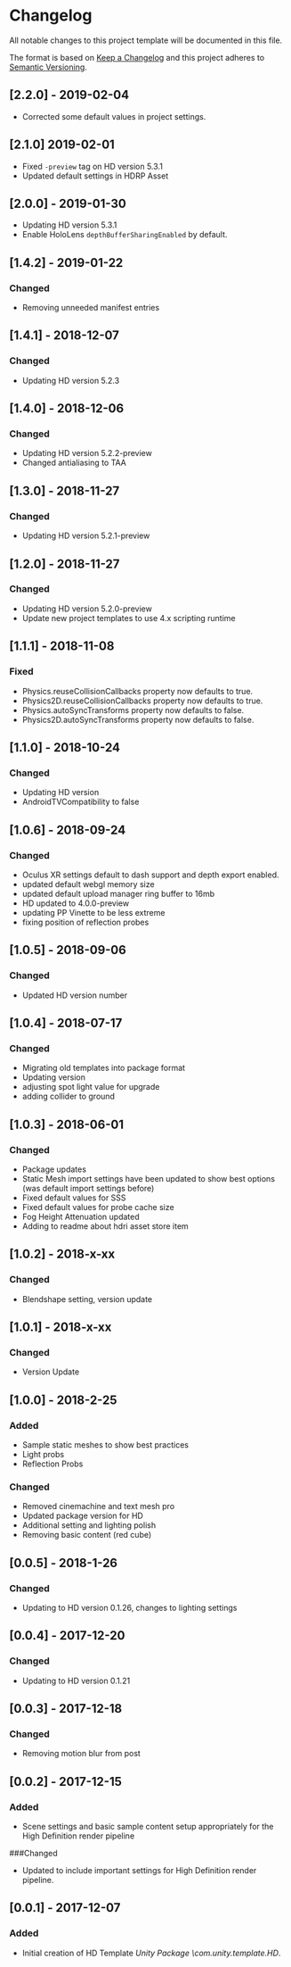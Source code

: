 # Changelog
All notable changes to this project template will be documented in this file.

The format is based on [Keep a Changelog](http://keepachangelog.com/en/1.0.0/)
and this project adheres to [Semantic Versioning](http://semver.org/spec/v2.0.0.html).

## [2.2.0] - 2019-02-04
- Corrected some default values in project settings.

## [2.1.0] 2019-02-01
- Fixed `-preview` tag on HD version 5.3.1
- Updated default settings in HDRP Asset

## [2.0.0] - 2019-01-30
- Updating HD version 5.3.1
- Enable HoloLens `depthBufferSharingEnabled` by default.

## [1.4.2] - 2019-01-22

### Changed
- Removing unneeded manifest entries

## [1.4.1] - 2018-12-07

### Changed
- Updating HD version 5.2.3

## [1.4.0] - 2018-12-06

### Changed
- Updating HD version 5.2.2-preview
- Changed antialiasing to TAA

## [1.3.0] - 2018-11-27

### Changed
- Updating HD version 5.2.1-preview

## [1.2.0] - 2018-11-27

### Changed
- Updating HD version 5.2.0-preview
- Update new project templates to use 4.x scripting runtime

## [1.1.1] - 2018-11-08

### Fixed
- Physics.reuseCollisionCallbacks property now defaults to true.
- Physics2D.reuseCollisionCallbacks property now defaults to true.
- Physics.autoSyncTransforms property now defaults to false.
- Physics2D.autoSyncTransforms property now defaults to false.

## [1.1.0] - 2018-10-24

### Changed
- Updating HD version
- AndroidTVCompatibility to false

## [1.0.6] - 2018-09-24

### Changed
- Oculus XR settings default to dash support and depth export enabled.
- updated default webgl memory size
- updated default upload manager ring buffer to 16mb
- HD updated to 4.0.0-preview
- updating PP Vinette to be less extreme
- fixing position of reflection probes 

## [1.0.5] - 2018-09-06

### Changed
- Updated HD version number

## [1.0.4] - 2018-07-17

### Changed
- Migrating old templates into package format 
- Updating version
- adjusting spot light value for upgrade
- adding collider to ground

## [1.0.3] - 2018-06-01

### Changed
- Package updates
- Static Mesh import settings have been updated to show best options (was default import settings before)
- Fixed default values for SSS
- Fixed default values for probe cache size
- Fog Height Attenuation updated
- Adding to readme about hdri asset store item

## [1.0.2] - 2018-x-xx

### Changed
- Blendshape setting, version update

## [1.0.1] - 2018-x-xx

### Changed
- Version Update

## [1.0.0] - 2018-2-25

### Added
- Sample static meshes to show best practices
- Light probs
- Reflection Probs

### Changed
- Removed cinemachine and text mesh pro
- Updated package version for HD 
- Additional setting and lighting polish
- Removing basic content (red cube)

## [0.0.5] - 2018-1-26

### Changed
- Updating to HD version 0.1.26, changes to lighting settings

## [0.0.4] - 2017-12-20

### Changed
- Updating to HD version 0.1.21

## [0.0.3] - 2017-12-18

### Changed
- Removing motion blur from post 

## [0.0.2] - 2017-12-15

### Added
- Scene settings and basic sample content setup appropriately for the High Definition render pipeline

###Changed
- Updated to include important settings for High Definition render pipeline.

## [0.0.1] - 2017-12-07

### Added 
- Initial creation of HD Template *Unity Package \com.unity.template.HD*.
